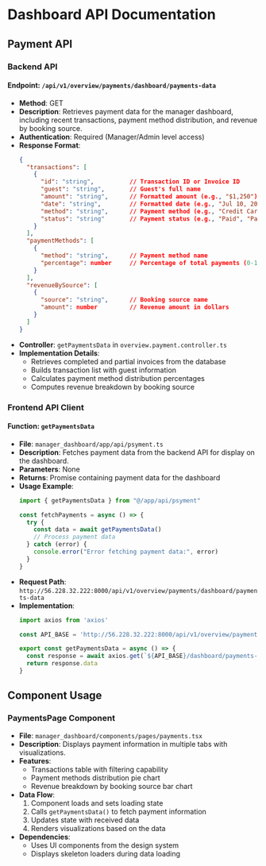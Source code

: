 # Dashboard API Documentation

## Payment API

### Backend API

#### Endpoint: `/api/v1/overview/payments/dashboard/payments-data`
- **Method**: GET
- **Description**: Retrieves payment data for the manager dashboard, including recent transactions, payment method distribution, and revenue by booking source.
- **Authentication**: Required (Manager/Admin level access)
- **Response Format**:
  ```json
  {
    "transactions": [
      {
        "id": "string",          // Transaction ID or Invoice ID
        "guest": "string",       // Guest's full name
        "amount": "string",      // Formatted amount (e.g., "$1,250")
        "date": "string",        // Formatted date (e.g., "Jul 10, 2023")
        "method": "string",      // Payment method (e.g., "Credit Card", "Cash")
        "status": "string"       // Payment status (e.g., "Paid", "Partial")
      }
    ],
    "paymentMethods": [
      {
        "method": "string",      // Payment method name
        "percentage": number     // Percentage of total payments (0-100)
      }
    ],
    "revenueBySource": [
      {
        "source": "string",      // Booking source name
        "amount": number         // Revenue amount in dollars
      }
    ]
  }
  ```
- **Controller**: `getPaymentsData` in `overview.payment.controller.ts`
- **Implementation Details**:
  - Retrieves completed and partial invoices from the database
  - Builds transaction list with guest information
  - Calculates payment method distribution percentages
  - Computes revenue breakdown by booking source

### Frontend API Client

#### Function: `getPaymentsData`
- **File**: `manager_dashboard/app/api/psyment.ts`
- **Description**: Fetches payment data from the backend API for display on the dashboard.
- **Parameters**: None
- **Returns**: Promise containing payment data for the dashboard
- **Usage Example**:
  ```typescript
  import { getPaymentsData } from "@/app/api/psyment"

  const fetchPayments = async () => {
    try {
      const data = await getPaymentsData()
      // Process payment data
    } catch (error) {
      console.error("Error fetching payment data:", error)
    }
  }
  ```
- **Request Path**: `http://56.228.32.222:8000/api/v1/overview/payments/dashboard/payments-data`
- **Implementation**:
  ```typescript
  import axios from 'axios'

  const API_BASE = 'http://56.228.32.222:8000/api/v1/overview/payments'

  export const getPaymentsData = async () => {
    const response = await axios.get(`${API_BASE}/dashboard/payments-data`)
    return response.data
  }
  ```

## Component Usage

### PaymentsPage Component
- **File**: `manager_dashboard/components/pages/payments.tsx`
- **Description**: Displays payment information in multiple tabs with visualizations.
- **Features**:
  - Transactions table with filtering capability
  - Payment methods distribution pie chart
  - Revenue breakdown by booking source bar chart
- **Data Flow**:
  1. Component loads and sets loading state
  2. Calls `getPaymentsData()` to fetch payment information
  3. Updates state with received data
  4. Renders visualizations based on the data
- **Dependencies**:
  - Uses UI components from the design system
  - Displays skeleton loaders during data loading
